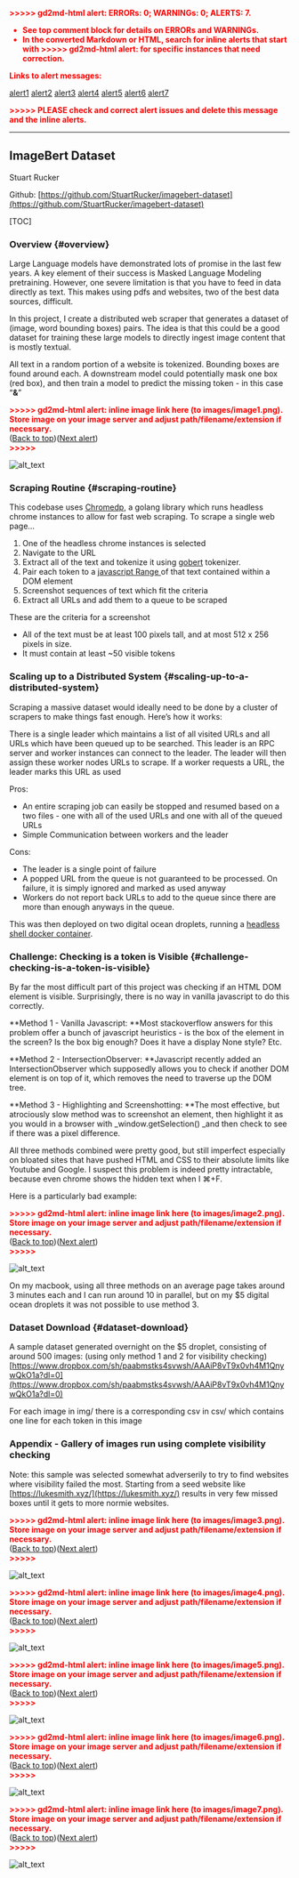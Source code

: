 <!-- Output copied to clipboard! -->

<!-----

You have some errors, warnings, or alerts. If you are using reckless mode, turn it off to see inline alerts.
* ERRORs: 0
* WARNINGs: 0
* ALERTS: 7

Conversion time: 1.046 seconds.


Using this Markdown file:

1. Paste this output into your source file.
2. See the notes and action items below regarding this conversion run.
3. Check the rendered output (headings, lists, code blocks, tables) for proper
   formatting and use a linkchecker before you publish this page.

Conversion notes:

* Docs to Markdown version 1.0β33
* Thu May 05 2022 15:01:21 GMT-0700 (PDT)
* Source doc: Imagebert
* This document has images: check for >>>>>  gd2md-html alert:  inline image link in generated source and store images to your server. NOTE: Images in exported zip file from Google Docs may not appear in  the same order as they do in your doc. Please check the images!

----->


<p style="color: red; font-weight: bold">>>>>>  gd2md-html alert:  ERRORs: 0; WARNINGs: 0; ALERTS: 7.</p>
<ul style="color: red; font-weight: bold"><li>See top comment block for details on ERRORs and WARNINGs. <li>In the converted Markdown or HTML, search for inline alerts that start with >>>>>  gd2md-html alert:  for specific instances that need correction.</ul>

<p style="color: red; font-weight: bold">Links to alert messages:</p><a href="#gdcalert1">alert1</a>
<a href="#gdcalert2">alert2</a>
<a href="#gdcalert3">alert3</a>
<a href="#gdcalert4">alert4</a>
<a href="#gdcalert5">alert5</a>
<a href="#gdcalert6">alert6</a>
<a href="#gdcalert7">alert7</a>

<p style="color: red; font-weight: bold">>>>>> PLEASE check and correct alert issues and delete this message and the inline alerts.<hr></p>



## ImageBert Dataset

Stuart Rucker

Github: [https://github.com/StuartRucker/imagebert-dataset](https://github.com/StuartRucker/imagebert-dataset)


[TOC]



### Overview {#overview}

Large Language models have demonstrated lots of promise in the last few years. A key element of their success is Masked Language Modeling pretraining. However, one severe limitation is that you have to feed in data directly as text. This makes using pdfs and websites, two of the best data sources, difficult.

In this project, I create a distributed web scraper that generates a dataset of (image, word bounding boxes) pairs. The idea is that this could be a good dataset for training these large models to directly ingest image content that is mostly textual.

All text in a random portion of a website is tokenized. Bounding boxes are found around each. A downstream model could potentially mask one box (red box), and then train a model to predict the missing token - in this case “**&**”



<p id="gdcalert1" ><span style="color: red; font-weight: bold">>>>>>  gd2md-html alert: inline image link here (to images/image1.png). Store image on your image server and adjust path/filename/extension if necessary. </span><br>(<a href="#">Back to top</a>)(<a href="#gdcalert2">Next alert</a>)<br><span style="color: red; font-weight: bold">>>>>> </span></p>


![alt_text](images/image1.png "image_tooltip")



### Scraping Routine {#scraping-routine}

This codebase uses [Chromedp](https://github.com/chromedp/chromedp), a golang library which runs headless chrome instances to allow for fast web scraping. To scrape a single web page…



1. One of the headless chrome instances is selected
2. Navigate to the URL
3. Extract all of the text and tokenize it using [gobert](https://github.com/buckhx/gobert) tokenizer.
4. Pair each token to a [javascript Range ](https://developer.mozilla.org/en-US/docs/Web/API/Range)of that text contained within a DOM element
5. Screenshot sequences of text which fit the criteria
6. Extract all URLs and add them to a queue to be scraped

These are the criteria for a screenshot



* All of the text must be at least 100 pixels tall, and at most 512 x 256 pixels in size.
* It must contain at least ~50 visible tokens


### Scaling up to a Distributed System {#scaling-up-to-a-distributed-system}

Scraping a massive dataset would ideally need to be done by a cluster of scrapers to make things fast enough. Here’s how it works:

There is a single leader which maintains a list of all visited URLs and all URLs which have been queued up to be searched. This leader is an RPC server and worker instances can connect to the leader. The leader will then assign these worker nodes URLs to scrape. If a worker requests a URL, the leader marks this URL as used

Pros:



* An entire scraping job can easily be stopped and resumed based on a two files - one with all of the used URLs and one with all of the queued URLs
* Simple Communication between workers and the leader

Cons:



* The leader is a single point of failure
* A popped URL from the queue is not guaranteed to be processed. On failure, it is simply ignored and marked as used anyway
* Workers do not report back URLs to add to the queue since there are more than enough anyways in the queue.

This was then deployed on two digital ocean droplets, running a [headless shell docker container](https://github.com/chromedp/docker-headless-shell#:~:text=The%20headless%2Dshell%20project%20provides,profiling%2C%20or%20testing%20web%20pages.).


### Challenge: Checking is a token is Visible {#challenge-checking-is-a-token-is-visible}

By far the most difficult part of this project was checking if an HTML DOM element is visible. Surprisingly, there is no way in vanilla javascript to do this correctly.

**Method 1 - Vanilla Javascript:  **Most stackoverflow answers for this problem offer a bunch of javascript heuristics - is the box of the element in the screen? Is the box big enough? Does it have a display None style? Etc.

**Method 2 - IntersectionObserver: **Javascript recently added an IntersectionObserver which supposedly allows you to check if another DOM element is on top of it, which removes the need to traverse up the DOM tree.

**Method 3 - Highlighting and Screenshotting: **The most effective, but atrociously slow method was to screenshot an element, then highlight it as you would in a browser with  _window.getSelection() _and then check to see if there was a pixel difference.

All three methods combined were pretty good, but still imperfect especially on bloated sites that have pushed HTML and CSS to their absolute limits like Youtube and Google. I suspect this problem is indeed pretty intractable, because even chrome shows the hidden text when I ⌘+F.

 Here is a particularly bad example:



<p id="gdcalert2" ><span style="color: red; font-weight: bold">>>>>>  gd2md-html alert: inline image link here (to images/image2.png). Store image on your image server and adjust path/filename/extension if necessary. </span><br>(<a href="#">Back to top</a>)(<a href="#gdcalert3">Next alert</a>)<br><span style="color: red; font-weight: bold">>>>>> </span></p>


![alt_text](images/image2.png "image_tooltip")


On my macbook, using all three methods on an average page takes around 3 minutes each and I can run around 10 in parallel, but on my $5 digital ocean droplets it was not possible to use method 3.


### Dataset Download {#dataset-download}

A sample dataset generated overnight on the $5 droplet, consisting of around 500 images: (using only method 1 and 2 for visibility checking) [https://www.dropbox.com/sh/paabmstks4svwsh/AAAiP8vT9x0vh4M1QnywQkO1a?dl=0](https://www.dropbox.com/sh/paabmstks4svwsh/AAAiP8vT9x0vh4M1QnywQkO1a?dl=0)

For each image in img/ there is a corresponding csv in csv/ which contains one line for each token in this image


### Appendix - Gallery of images run using complete visibility checking

Note: this sample was selected somewhat adverserily to try to find websites where visibility failed the most. Starting from a seed website like [https://lukesmith.xyz/](https://lukesmith.xyz/) results in very few missed boxes until it gets to more normie websites.



<p id="gdcalert3" ><span style="color: red; font-weight: bold">>>>>>  gd2md-html alert: inline image link here (to images/image3.png). Store image on your image server and adjust path/filename/extension if necessary. </span><br>(<a href="#">Back to top</a>)(<a href="#gdcalert4">Next alert</a>)<br><span style="color: red; font-weight: bold">>>>>> </span></p>


![alt_text](images/image3.png "image_tooltip")




<p id="gdcalert4" ><span style="color: red; font-weight: bold">>>>>>  gd2md-html alert: inline image link here (to images/image4.png). Store image on your image server and adjust path/filename/extension if necessary. </span><br>(<a href="#">Back to top</a>)(<a href="#gdcalert5">Next alert</a>)<br><span style="color: red; font-weight: bold">>>>>> </span></p>


![alt_text](images/image4.png "image_tooltip")


<p id="gdcalert5" ><span style="color: red; font-weight: bold">>>>>>  gd2md-html alert: inline image link here (to images/image5.png). Store image on your image server and adjust path/filename/extension if necessary. </span><br>(<a href="#">Back to top</a>)(<a href="#gdcalert6">Next alert</a>)<br><span style="color: red; font-weight: bold">>>>>> </span></p>


![alt_text](images/image5.png "image_tooltip")




<p id="gdcalert6" ><span style="color: red; font-weight: bold">>>>>>  gd2md-html alert: inline image link here (to images/image6.png). Store image on your image server and adjust path/filename/extension if necessary. </span><br>(<a href="#">Back to top</a>)(<a href="#gdcalert7">Next alert</a>)<br><span style="color: red; font-weight: bold">>>>>> </span></p>


![alt_text](images/image6.png "image_tooltip")


<p id="gdcalert7" ><span style="color: red; font-weight: bold">>>>>>  gd2md-html alert: inline image link here (to images/image7.png). Store image on your image server and adjust path/filename/extension if necessary. </span><br>(<a href="#">Back to top</a>)(<a href="#gdcalert8">Next alert</a>)<br><span style="color: red; font-weight: bold">>>>>> </span></p>


![alt_text](images/image7.png "image_tooltip")


